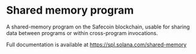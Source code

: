 # Shared memory program

A shared-memory program on the Safecoin blockchain, usable for sharing data
between programs or within cross-program invocations.

Full documentation is available at https://spl.solana.com/shared-memory
